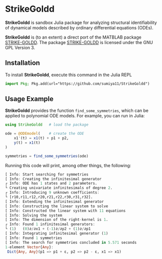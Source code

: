 # StrikeGoldd

**StrikeGoldd** is sandbox Julia package for analyzing structural identifiability of dynamical models described by ordinary differential equations (ODEs). 

**StrikeGoldd** is (to an extent) a direct port of the MATBLAB package [STRIKE-GOLDD](https://github.com/afvillaverde/strike-goldd). The package [STRIKE-GOLDD](https://github.com/afvillaverde/strike-goldd) is licensed under the GNU GPL Version 3. 

## Installation

To install **StrikeGoldd**, execute this command in the Julia REPL

```julia
import Pkg; Pkg.add(url="https://github.com/sumiya11/StrikeGoldd")
```

## Usage Example

**StrikeGoldd** provides the function `find_some_symmetries`, which can be applied to polynomial ODE models. For example, you can run in Julia:

```julia
using StrikeGoldd   # load the package

ode = @ODEmodel(    # create the ODE
    x1'(t) = x1(t) + p1 + p2,
    y(t) = x1(t)
)

symmetries = find_some_symmetries(ode)
```

Running this code will print, among other things, the following:

```julia
[ Info: Start searching for symmetries
[ Info: Creating the infinitesimal generator
┌ Info: ODE has 1 states and 2 parameters.
└ Creating univariate infinitesimals of degree 2.
┌ Info: Introducing 9 unknown coefficients:
└ [r10,r11,r12,r20,r21,r22,r30,r31,r32].
[ Info: Extending the infinitesimal generator
[ Info: Constructing the linear system to solve
[ Info: Constructed the linear system with 11 equations
[ Info: Solving the system
[ Info: The dimension of the right-kernel is 1.
┌ Info: Found 1 infinitesimal generators:
└ (1)   (0)∂/∂x1 + (-1)∂/∂p2 + (1)∂/∂p1
[ Info: Integrating infinitesimal generator (1)
[ Info: Found 1 symmetries
[ Info: The search for symmetries concluded in 5.571 seconds
1-element Vector{Any}:
 Dict{Any, Any}(p1 => p1 + ε, p2 => p2 - ε, x1 => x1)
```
